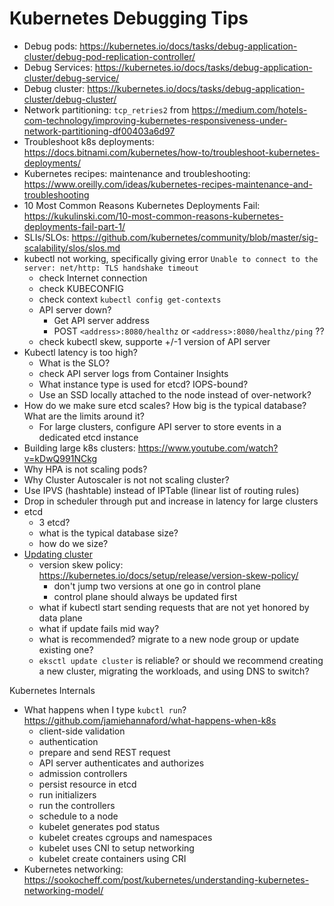 # Kubernetes Debugging Tips

- Debug pods: https://kubernetes.io/docs/tasks/debug-application-cluster/debug-pod-replication-controller/
- Debug Services: https://kubernetes.io/docs/tasks/debug-application-cluster/debug-service/
- Debug cluster: https://kubernetes.io/docs/tasks/debug-application-cluster/debug-cluster/
- Network partitioning: `tcp_retries2` from https://medium.com/hotels-com-technology/improving-kubernetes-responsiveness-under-network-partitioning-df00403a6d97
- Troubleshoot k8s deployments: https://docs.bitnami.com/kubernetes/how-to/troubleshoot-kubernetes-deployments/
- Kubernetes recipes: maintenance and troubleshooting: https://www.oreilly.com/ideas/kubernetes-recipes-maintenance-and-troubleshooting
- 10 Most Common Reasons Kubernetes Deployments Fail: https://kukulinski.com/10-most-common-reasons-kubernetes-deployments-fail-part-1/
- SLIs/SLOs: https://github.com/kubernetes/community/blob/master/sig-scalability/slos/slos.md
- kubectl not working, specifically giving error `Unable to connect to the server: net/http: TLS handshake timeout`
  - check Internet connection
  - check KUBECONFIG
  - check context `kubectl config get-contexts`
  - API server down?
    - Get API server address
    - POST `<address>:8080/healthz` or `<address>:8080/healthz/ping` ??
  - check kubectl skew, supporte +/-1 version of API server
- Kubectl latency is too high?
  - What is the SLO?
  - check API server logs from Container Insights
  - What instance type is used for etcd? IOPS-bound?
  - Use an SSD locally attached to the node instead of over-network?
- How do we make sure etcd scales? How big is the typical database? What are the limits around it?
  - For large clusters, configure API server to store events in a dedicated etcd instance
- Building large k8s clusters: https://www.youtube.com/watch?v=kDwQ991NCkg
- Why HPA is not scaling pods?
- Why Cluster Autoscaler is not not scaling cluster?
- Use IPVS (hashtable) instead of IPTable (linear list of routing rules)
- Drop in scheduler through put and increase in latency for large clusters
- etcd
  - 3 etcd?
  - what is the typical database size?
  - how do we size?
- [Updating cluster](http://arun-gupta.github.io/update-eks-cluster/)
  - version skew policy: https://kubernetes.io/docs/setup/release/version-skew-policy/
  	- don't jump two versions at one go in control plane
  	- control plane should always be updated first
  - what if kubectl start sending requests that are not yet honored by data plane
  - what if update fails mid way?
  - what is recommended? migrate to a new node group or update existing one?
  - `eksctl update cluster` is reliable? or should we recommend creating a new cluster, migrating the workloads, and using DNS to switch?


Kubernetes Internals

- What happens when I type `kubctl run`? https://github.com/jamiehannaford/what-happens-when-k8s
  - client-side validation
  - authentication
  - prepare and send REST request
  - API server authenticates and authorizes
  - admission controllers
  - persist resource in etcd
  - run initializers
  - run the controllers
  - schedule to a node
  - kubelet generates pod status
  - kubelet creates cgroups and namespaces
  - kubelet uses CNI to setup networking
  - kubelet create containers using CRI  
- Kubernetes networking: https://sookocheff.com/post/kubernetes/understanding-kubernetes-networking-model/
